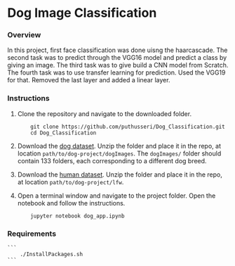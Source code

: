 # Dog Image Classification

### Overview

In this project, first face classification was done uisng the haarcascade.
The second task was to predict through the VGG16 model and predict a class by giving
an image.
The third task was to give build a CNN model from Scratch.
The fourth task was to use transfer learning for prediction. Used the VGG19 for that.
Removed the last layer and added a linear layer.

### Instructions

1. Clone the repository and navigate to the downloaded folder.
	
	```	
		git clone https://github.com/puthusseri/Dog_Classification.git
		cd Dog_Classification
	```
	

2. Download the [dog dataset](https://s3-us-west-1.amazonaws.com/udacity-aind/dog-project/dogImages.zip).  Unzip the folder and place it in the repo, at location `path/to/dog-project/dogImages`.  The `dogImages/` folder should contain 133 folders, each corresponding to a different dog breed.
3. Download the [human dataset](http://vis-www.cs.umass.edu/lfw/lfw.tgz).  Unzip the folder and place it in the repo, at location `path/to/dog-project/lfw`. 
4. Open a terminal window and navigate to the project folder. Open the notebook and follow the instructions.
	
	```
		jupyter notebook dog_app.ipynb
	```
### Requirements

	
	```	
		./InstallPackages.sh
	```

